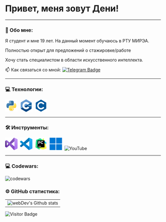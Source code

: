 
# Привет, меня зовут Дени!

---

### 💜 Обо мне:
Я студент и мне 19 лет. На данный момент обучаюсь в РТУ МИРЭА.

Полностью открыт для предложений о стажировке/работе

Хочу стать специалистом в области искусственного интеллекта.


:mailbox: Как связаться со мной:  [![Telegram Badge](https://img.shields.io/badge/-Al1veee-blue?style=flat&logo=Telegram&logoColor=white)](https://t.me/Al1veee)

---

### 💻 Технологии:

<div>
  <img src="https://github.com/devicons/devicon/blob/master/icons/python/python-original.svg" title="Python" alt="Python" width="40" height="40"/>&nbsp
  <img src="https://github.com/devicons/devicon/blob/master/icons/cplusplus/cplusplus-original.svg" title="C++" alt="C++" width="40" height="40"/>&nbsp
  <img src="https://github.com/devicons/devicon/blob/master/icons/c/c-plain.svg" title="C" alt="C" width="40" height="40"/>&nbsp;
</div>

---

### 🛠 Инструменты:

<div>
  <img src="https://github.com/devicons/devicon/blob/master/icons/visualstudio/visualstudio-original.svg" title="VisualStudio" alt="VisualStudio" width="40" height="40"/>&nbsp;
  <img src="https://github.com/devicons/devicon/blob/master/icons/vscode/vscode-original.svg" title="VisualStudioCode" alt="VisualStudioCode" width="40" height="40"/>&nbsp;
  <img src="https://github.com/devicons/devicon/blob/master/icons/pycharm/pycharm-original.svg" title="PyCharm" alt="PyCharm" width="40" height="40"/>&nbsp;
  <img src="https://github.com/devicons/devicon/blob/master/icons/windows11/windows11-original.svg" title="Windows 11" alt="Windows 11" width="40" height="40"/>&nbsp;
  <img src="https://upload.wikimedia.org/wikipedia/commons/9/9e/YouTube_Logo_%282013-2017%29.svg" title="YouTube" alt="YouTube" width="40" height="40"/>&nbsp;
</div>

---


### 💻 Codewars:

![codewars](https://www.codewars.com/users/Al1veeee/badges/large)

### ⚙️ GitHub статистика:

<table>
  <tr>
    <td>
      <img align="left" src="http://github-readme-streak-stats.herokuapp.com?user=Al1veeee&theme=dark&background=000000" alt="webDev's Github stats" />
    </td>
  </tr>
</table>

![Visitor Badge](https://visitor-badge.laobi.icu/badge?page_id=Al1veeee)
